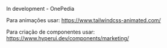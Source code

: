 In development - OnePedia

Para animações usar:
https://www.tailwindcss-animated.com/

Para criação de componentes usar:
https://www.hyperui.dev/components/marketing/
